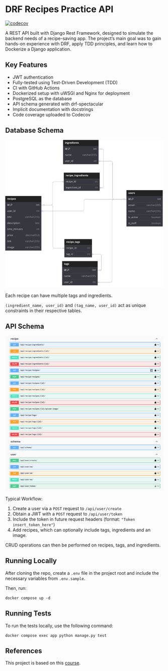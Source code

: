 # DRF Recipes Practice API

[![codecov](https://codecov.io/gh/MihaiAC/drf-recipes-practice-api/branch/main/graph/badge.svg)](https://codecov.io/gh/MihaiAC/drf-recipes-practice-api)

A REST API built with Django Rest Framework, designed to simulate the backend needs of a recipe-saving app. The project’s main goal was to gain hands-on experience with DRF, apply TDD principles, and learn how to Dockerize a Django application.

## Key Features

- JWT authentication
- Fully-tested using Test-Driven Development (TDD)
- CI with GitHub Actions
- Dockerized setup with uWSGI and Nginx for deployment
- PostgreSQL as the database
- API schema generated with drf-spectacular
- Implicit documentation with docstrings
- Code coverage uploaded to Codecov

## Database Schema

![DB Schema](./DB_schema.svg)

Each recipe can have multiple tags and ingredients.

`(ingredient_name, user_id)` and `(tag_name, user_id)` act as unique constraints in their respective tables.

## API Schema

![API Schema](./API_docs.png)

Typical Workflow:

1. Create a user via a `POST` request to `/api/user/create`
2. Obtain a JWT with a `POST` request to `/api/user/token`
3. Include the token in future request headers (format: `"Token insert_token_here"`)
4. Add recipes, which can optionally include tags, ingredients and an image.

CRUD operations can then be performed on recipes, tags, and ingredients.

## Running Locally

After cloning the repo, create a `.env` file in the project root and include the necessary variables from `.env.sample`.

Then, run:

```
docker compose up -d
```

## Running Tests

To run the tests locally, use the following command:

```
docker compose exec app python manage.py test
```

## References

This project is based on this [course](https://www.udemy.com/course/django-python-advanced/).
